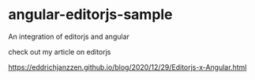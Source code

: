 # angular-editorjs-sample
An integration of editorjs and angular

check out my article on editorjs

https://eddrichjanzzen.github.io/blog/2020/12/29/Editorjs-x-Angular.html
